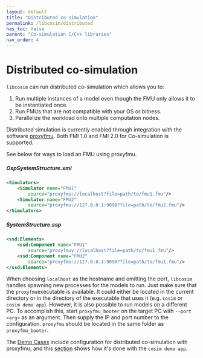 ```yaml
---
layout: default
title: "Distributed co-simulation"
permalink: /libcosim/distributed
has_toc: false
parent: "Co-simulation C/C++ libraries"
nav_order: 4
---
```

# Distributed co-simulation
`libcosim` can run distributed co-simulation which allows you to:

1. Run multiple instances of a model even though the FMU only allows it to be instantiated once.
2. Run FMUs that are not compatible with your OS or bitness.
3. Parallelize the workload onto multiple computation nodes.

Distributed simulation is currently enabled through integration with the software [proxyfmu](https://github.com/open-simulation-platform/proxy-fmu). 
Both FMI 1.0 and FMI 2.0 for Co-simulation is supported.

See below for ways to load an FMU using proxyfmu.

##### OspSystemStructure.xml

```xml
<Simulators>
    <Simulator name="FMU1"
        source="proxyfmu://localhost?file=path/to/fmu1.fmu"/>
    <Simulator name="FMU2"
        source="proxyfmu://127.0.0.1:9090?file=path/to/fmu2.fmu"/>
</Simulators>
```

##### SystemStructure.ssp

```xml
<ssd:Elements>
    <ssd:Component name="FMU1"
        source="proxyfmuy://localhost?file=path/to/fmu1.fmu"/>
    <ssd:Component name="FMU2"
        source="proxyfmu://127.0.0.1:9090?file=path/to/fmu1.fmu"/>
</ssd:Elements>
```

When choosing `localhost` as the hostname and omitting the port, `libcosim` handles spawning new processes for the models to run. Just make sure that the `proxyfmu`executable is available. It could either be located in the current directory or in the directory of the executable that uses it (e.g. `cosim` or `cosim demo app`).
However, it is also possible to run models on a different PC. To accomplish this, start `proxyfmu_booter` on the target PC with `--port <arg>` as an argument. 
Then supply the IP and port number to the configuration. `proxyfmu` should be located in the same folder as `proxyfmu_booter`.

The [Demo Cases](/demo-cases) include configuration for distributed co-simulation with proxyfmu, and this 
[section](/cosim-demo-app/user-guide#distributed-co-simulation-using-proxyfmu) shows how it's done with the `cosim demo app`.

